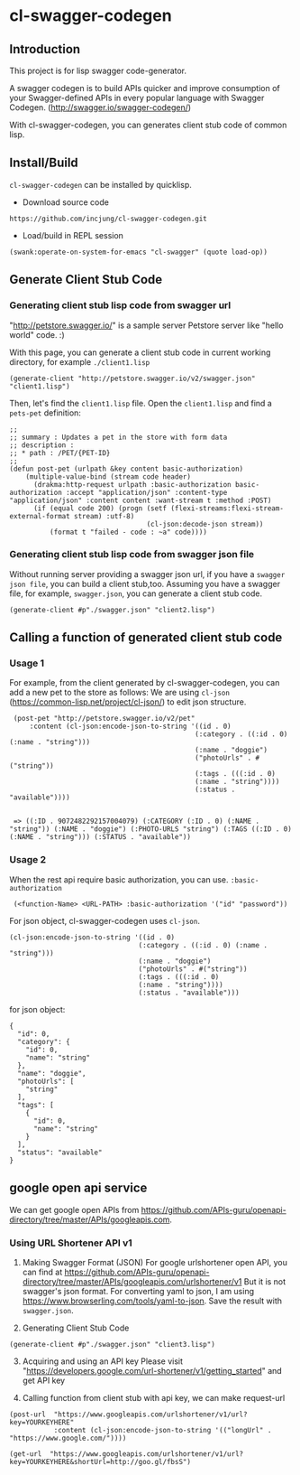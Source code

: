 # cl-swagger-codegen #
## Introduction
This project is for lisp swagger code-generator.

A swagger codegen is to build APIs quicker and improve consumption of your Swagger-defined APIs in every popular language with Swagger Codegen. (http://swagger.io/swagger-codegen/)

With cl-swagger-codegen, you can generates client stub code of common lisp. 

## Install/Build
`cl-swagger-codegen` can be installed by quicklisp. 

- Download source code
```
https://github.com/incjung/cl-swagger-codegen.git
```

- Load/build in REPL session
```
(swank:operate-on-system-for-emacs "cl-swagger" (quote load-op))
```


## Generate Client Stub Code ##


### Generating client stub lisp code from swagger url ###

"http://petstore.swagger.io/" is a sample server Petstore server like "hello world" code. :)

With this page, you can generate a client stub code in current working directory, for example `./client1.lisp`

```
(generate-client "http://petstore.swagger.io/v2/swagger.json" "client1.lisp")
```

Then, let's find the `client1.lisp` file. 
Open the `client1.lisp` and find a `pets-pet` definition:

```
;;
;; summary : Updates a pet in the store with form data
;; description : 
;; * path : /PET/{PET-ID}
;;
(defun post-pet (urlpath &key content basic-authorization)
    (multiple-value-bind (stream code header)
      (drakma:http-request urlpath :basic-authorization basic-authorization :accept "application/json" :content-type "application/json" :content content :want-stream t :method :POST)
      (if (equal code 200) (progn (setf (flexi-streams:flexi-stream-external-format stream) :utf-8)
                                  (cl-json:decode-json stream))
          (format t "failed - code : ~a" code))))

```

### Generating client stub lisp code from swagger json file ###

Without running server providing a swagger json url, if you have a `swagger json file`, you can build a client stub,too.
Assuming you have a swagger file, for example, `swagger.json`, you can generate a client stub code. 

```
(generate-client #p"./swagger.json" "client2.lisp")
```

## Calling a function of generated client stub code ##

### Usage 1
For example, from the client generated by cl-swagger-codegen, you can add a new pet to the store as follows: 
We are using `cl-json` (https://common-lisp.net/project/cl-json/) to edit json structure. 

```
 (post-pet "http://petstore.swagger.io/v2/pet"
     :content (cl-json:encode-json-to-string '((id . 0)
                                              (:category . ((:id . 0) (:name . "string")))
                                              (:name . "doggie")
                                              ("photoUrls" . #("string"))
                                              (:tags . (((:id . 0)
                                              (:name . "string"))))
                                              (:status . "available"))))
                                            
                                            
 => ((:ID . 9072482292157004079) (:CATEGORY (:ID . 0) (:NAME . "string")) (:NAME . "doggie") (:PHOTO-URLS "string") (:TAGS ((:ID . 0) (:NAME . "string"))) (:STATUS . "available"))

```

### Usage 2

When the rest api require basic authorization, you can use. `:basic-authorization`

```
 (<function-Name> <URL-PATH> :basic-authorization '("id" "password"))
```

For json object, cl-swagger-codegen uses `cl-json`. 

```
(cl-json:encode-json-to-string '((id . 0)
                                (:category . ((:id . 0) (:name . "string")))
                                (:name . "doggie")
                                ("photoUrls" . #("string"))
                                (:tags . (((:id . 0)
                                (:name . "string"))))
                                (:status . "available")))
```

for json object:

```
{
  "id": 0,
  "category": {
    "id": 0,
    "name": "string"
  },
  "name": "doggie",
  "photoUrls": [
    "string"
  ],
  "tags": [
    {
      "id": 0,
      "name": "string"
    }
  ],
  "status": "available"
}
```

## google open api service 
We can get google open APIs from https://github.com/APIs-guru/openapi-directory/tree/master/APIs/googleapis.com.


### Using URL Shortener API v1
1) Making Swagger Format (JSON)
For google urlshortener open API, you can find at https://github.com/APIs-guru/openapi-directory/tree/master/APIs/googleapis.com/urlshortener/v1
But it is not swagger's json format. For converting yaml to json, I am using https://www.browserling.com/tools/yaml-to-json.
Save the result with `swagger.json`.

2) Generating Client Stub Code
```
(generate-client #p"./swagger.json" "client3.lisp")
```


3) Acquiring and using an API key
Please visit "https://developers.google.com/url-shortener/v1/getting_started" and get API key


4) Calling function from client stub
with api key, we can make request-url 
```
(post-url  "https://www.googleapis.com/urlshortener/v1/url?key=YOURKEYHERE"
           :content (cl-json:encode-json-to-string '(("longUrl" . "https://www.google.com/"))))

(get-url  "https://www.googleapis.com/urlshortener/v1/url?key=YOURKEYHERE&shortUrl=http://goo.gl/fbsS")

```
